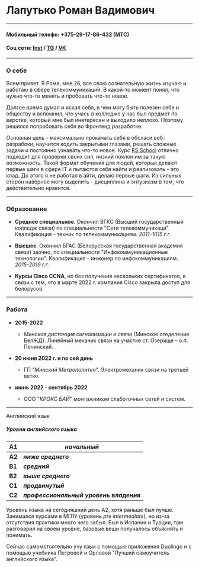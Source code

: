 # Лапутько Роман Вадимович
-----
#### Мобильный телефн: +375-29-17-86-432 (МТС) ####
#### Соц сети: [Inst](https://www.instagram.com/rmlptk/ "inst") / [TG](https://t.me/@RomaLptk/ "TG") / [VK](https://vk.com/romalaputko "VK") ####
----
### О себе ###
Всем привет. Я Рома, мне 26, все свою сознательную жизнь изучаю и работаю в сфере телекоммуникаций. В какой-то момент понял, что нужно что-то менять и пробовать что-то новое. 

Долгое время думал и искал себя, в чем могу быть полезен себе и обществу и вспомнил, что учась в колледже у нас был предмет по верстке, который мне был инетересен и выходило неплохо. Поэтому решился попробовать себя во Фронтенд разработке.

Основная цель - максимально прокачать себя в обсласи веб-разрабоки, научится кодить закрытыми глазами, решать сложные задачи и постоянно узнавать что-то новое. Курс [RS School](https://app.rs.school/ "RS school") отлично подходит для проверки своих сил, низкий поклон им за такую возможность. Такой формат обучения для людей, которые делают первые шаги в сфере IT и пытаются себя найти и реализовать - это клад.
До этого я не работал в айти, делаю первые шаги. Из сильных сторон наверное могу выделить - дисциплина и энтузиазм в том, что действительно нравится.  

---
### Образование

* __Среднее специальное__. Окончил ВГКС (Высший государственный колледж связи) по специальности "Сети телекоммуникаци". Квалификация - техник по телекоммуникациям. _2011-1015 г.г._

* __Высшее__. Окончил БГАС (Белорусская государственная академия связи) заочно, по специальности "Инфокоммуникационные технологии". Квалификация - инженер по инфокоммуникациям. _2015-2019 г.г._

* __Курсы Cisco CCNA__, но без получения нескольких сертификатов, в связи с тем, что в марте 2022 г. компания Cisco закрыла доступ для белорусов.

---
### Работа

+ __2015-2022__
  + _Минская дистанция сигнализации и связи_ (Минское отеделение БелЖД). Линейный механик связи на участке ст. Озерище - о.п. Печинский.

+ __20 июня 2022 г. и по сей день__
  + ГП "_Минский Метрополитен_". Электромеханик связи на третьей ветке.

+ __июнь 2022 - сентябрь 2022__ 
  + ООО "_КРОКС БАЙ_" монтажником слаботочных сетей и систем.

---
Английский язык
##### _Уровни английского языка_
|A1   |  ___начальный___
|-----|--------------------------------------------------|
|__A2__   |  ___ниже среднего___                         |
|__B1__   |  ___средний___                               |
|__B2__   |  ___выше среднего___                         |
|__C1__   |  ___продвинутый___                           |
|__C2__   |  ___профессиональный уровень владения___     |



Уровень языка на сегодняшний день A2, хотя раньше был лучше. Занимался курсами в МГЛУ (уровень _pre intermediate_), но из-за отсутствия практики много чего забыл. Был в Испании и Турции, там разговарил на своем уровне, базовые вещи получалось объяснять и понимать.

Сейчас самомстоятельно учу язык с помощью приложения Duolingo и с помощью учебника Петровой и Орловой "Лучший самоучитель английского языка".
